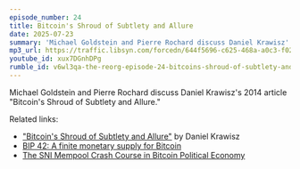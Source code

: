 ```yaml
---
episode_number: 24
title: Bitcoin's Shroud of Subtlety and Allure
date: 2025-07-23
summary: 'Michael Goldstein and Pierre Rochard discuss Daniel Krawisz''s 2014 article "Bitcoin''s Shroud of Subtlety and Allure."'
mp3_url: https://traffic.libsyn.com/forcedn/644f5696-c625-468a-a0c3-f02493f7b768/thereorg-ep024-bitcoins-shroud-of-subtlety-and-allure.mp3
youtube_id: xux7DGnhDPg
rumble_id: v6wl3qa-the-reorg-episode-24-bitcoins-shroud-of-subtlety-and-allure
---
```


Michael Goldstein and Pierre Rochard discuss Daniel Krawisz's 2014 article "Bitcoin's Shroud of Subtlety and Allure."

Related links:

- ["Bitcoin's Shroud of Subtlety and Allure"](/mempool/bitcoins-shroud-of-subtlety-and-allure/) by Daniel Krawisz
- [BIP 42: A finite monetary supply for Bitcoin](https://github.com/bitcoin/bips/blob/master/bip-0042.mediawiki)
- [The SNI Mempool Crash Course in Bitcoin Political Economy](/crash-course/)
